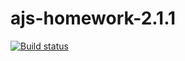 # ajs-homework-2.1.1
[![Build status](https://ci.appveyor.com/api/projects/status/gltlqw0tfl8a6him?svg=true)](https://ci.appveyor.com/project/victorkron/ajs-homework-2-1-1)
